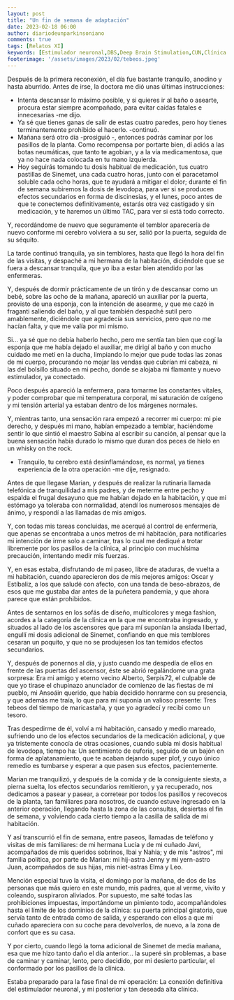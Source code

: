 ```yaml
---
layout: post
title: "Un fin de semana de adaptación"
date: 2023-02-18 06:00
author: diariodeunparkinsoniano
comments: true
tags: [Relatos XI] 
keywords: [Estimulador neuronal,DBS,Deep Brain Stimulation,CUN,Clínica Universitaria de Navarra,conexión,Sinemet,adaptación,resignación]
footerimage: '/assets/images/2023/02/tebeos.jpeg'
---
```

Después de la primera reconexión, el día fue bastante tranquilo, anodino y hasta aburrido.
Antes de irse, la doctora me dió unas últimas instrucciones:

- Intenta descansar lo máximo posible, y si quieres ir al baño o asearte, procura estar siempre acompañado, para evitar caídas fatales e innecesarias -me dijo.
- Ya sé que tienes ganas de salir de estas cuatro paredes, pero hoy tienes terminantemente prohibido el hacerlo. -continuó. 
- Mañana será otro día -prosiguió -, entonces podrás caminar por los pasillos de la planta. Como recompensa por portarte bien, dí adiós a las botas neumáticas, que tanto te agobian, y a la vía medicamentosa, que ya no hace nada colocada en tu mano izquierda.
- Hoy seguirás tomando tu dosis habitual de medicación, tus cuatro pastillas de Sinemet, una cada cuatro horas, junto con el paracetamol soluble cada ocho horas, que te ayudará a mitigar el dolor; durante el fin de semana subiremos la dosis de levodopa, para ver si se producen efectos secundarios en forma de discinesias, y el lunes, poco antes de que te conectemos definitivamente, estarás otra vez castigado y sin medicación, y te haremos un último TAC, para ver si está todo correcto.

Y, recordándome de nuevo que seguramente el temblor aparecería de nuevo conforme mi cerebro volviera a su ser, salió por la puerta, seguida de su séquito.

La tarde continuó tranquila, ya sin temblores, hasta que llegó la hora del fin de las visitas, y despaché a mi hermana de la habitación, diciéndole que se fuera a descansar tranquila, que yo iba a estar bien atendido por las enfermeras.

Y, después de dormir prácticamente de un tirón y de descansar como un bebé, sobre las ocho de la mañana, apareció un auxiliar por la puerta, provisto de una esponja, con la intención de asearme, y que me cazó in fraganti saliendo del baño, y al que también despaché sutil pero amablemente, diciéndole que agradecía sus servicios, pero que no me hacían falta, y que me valía por mi mismo.

Si... ya sé que no debía haberlo hecho, pero me sentía tan bien que cogí la esponja que me había dejado el auxiliar, me dirigí al baño y con mucho cuidado me metí en la ducha, limpiando lo mejor que pude todas las zonas de mi cuerpo, procurando no mojar las vendas que cubrían mi cabeza, ni las del bolsillo situado en mi pecho, donde se alojaba mi flamante y nuevo estimulador, ya conectado.

Poco después apareció la enfermera, para tomarme las constantes vitales, y poder comprobar que mi temperatura corporal, mi saturación de oxígeno y mi tensión arterial ya estaban dentro de los márgenes normales.

Y, mientras tanto, una sensación rara empezó a recorrer mi cuerpo: mi pie derecho, y después mi mano, habían empezado a temblar, haciéndome sentir lo que sintió el maestro Sabina al escribir su canción, al pensar que la buena sensación había durado lo mismo que duran dos peces de hielo en un whisky on the rock.

- Tranquilo, tu cerebro está desinflamándose, es normal, ya tienes experiencia de la otra operación -me dije, resignado.

Antes de que llegase Marian, y después de realizar la rutinaria llamada telefónica de tranquilidad a mis padres, y de meterme entre pecho y espalda el frugal desayuno que me habían dejado en la habitación, y que mi estómago ya toleraba con normalidad, atendí los numerosos mensajes de ánimo, y respondí a las llamadas de mis amigos.

Y, con todas mis tareas concluidas, me acerqué al control de enfermería, que apenas se encontraba a unos metros de mi habitación, para notificarles mi intención de irme solo a caminar, tras lo cual me dediqué a trotar libremente por los pasillos de la clínica, al principio con muchísima precaución, intentando medir mis fuerzas.

Y, en esas estaba, disfrutando de mi paseo, libre de ataduras, de vuelta a mi habitación, cuando aparecieron dos de mis mejores amigos: Oscar y Estíbaliz, a los que saludé con afecto, con una tanda de beso-abrazos, de esos que me gustaba dar antes de la puñetera pandemia, y que ahora parece que están prohibidos.

Antes de sentarnos en los sofás de diseño, multicolores y mega fashion, acordes a la categoría de la clínica en la que me encontraba ingresado, y situados al lado de los ascensores que para mí suponían la ansiada libertad, engullí mi dosis adicional de Sinemet, confiando en que mis temblores cesaran un poquito, y que no se produjesen los tan temidos efectos secundarios.

Y, después de ponernos al día, y justo cuando me despedía de ellos en frente de las puertas del ascensor, éste se abrió regalándome una grata sorpresa: Era mi amigo y eterno vecino Alberto, Serpis72, el culpable de que yo tirase el chupinazo anunciador de comienzo de las fiestas de mi pueblo, mi Ansoáin querido, que había decidido honrarme con su presencia, y que además me traía, lo que para mí suponía un valioso presente: Tres tebeos del tiempo de maricastaña, y que yo agradecí y recibí como un tesoro.

Tras despedirme de él, volví a mi habitación, cansado y medio mareado, sufriendo uno de los efectos secundarios de la medicación adicional, y que ya tristemente conocía de otras ocasiones, cuando subía mi dosis habitual de levodopa, tiempo ha: Un sentimiento de euforia, seguido de un bajón en forma de aplatanamiento, que te acaban dejando super plof, y cuyo único remedio es tumbarse y esperar a que pasen sus efectos, pacientemente.

Marian me tranquilizó, y después de la comida y de la consiguiente siesta, a pierna suelta, los efectos secundarios remitieron, y ya recuperado, nos dedicamos a pasear y pasear, a corretear por todos los pasillos y recovecos de la planta, tan familiares para nosotros, de cuando estuve ingresado en la anterior operación, llegando hasta la zona de las consultas, desiertas el fin de semana, y volviendo cada cierto tiempo a la casilla de salida de mi habitación.

Y así transcurrió el fin de semana, entre paseos, llamadas de teléfono y visitas de mis familiares: de mi hermana Lucía y de mi cuñado Javi, acompañados de mis queridos sobrinos, Ibai y Nahia; y de mis "astros", mi familia política, por parte de Marian: mi hij-astra Jenny y mi yern-astro Juan, acompañados de sus hijas, mis niet-astras Elma y Leo.

Mención especial tuvo la visita, el domingo por la mañana, de dos de las personas que más quiero en este mundo, mis padres, que al verme, vivito y coleando, suspiraron aliviados. Por supuesto, me salté todas las prohibiciones impuestas, importándome un pimiento todo, acompañándoles hasta el límite de los dominios de la clínica: su puerta principal giratoria, que servía tanto de entrada como de salida, y esperando con ellos a que mi cuñado apareciera con su coche para devolverlos, de nuevo, a la zona de confort que es su casa.

Y por cierto, cuando llegó la toma adicional de Sinemet de media mañana, esa que me hizo tanto daño el día anterior... la superé sin problemas, a base de caminar y caminar, lento, pero decidido, por mi desierto particular, el conformado por los pasillos de la clínica.

Estaba preparado para la fase final de mi operación: La conexión definitiva del estimulador neuronal, y mi posterior y tan deseada alta clínica.
